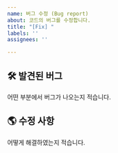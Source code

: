 ```yaml
---
name: 버그 수정 (Bug report)
about: 코드의 버그를 수정합니다.
title: "[Fix] "
labels: ''
assignees: ''

---
```


## 🛠️ 발견된 버그
어떤 부분에서 버그가 나오는지 적습니다.

## 🌎 수정 사항
어떻게 해결하였는지 적습니다.
